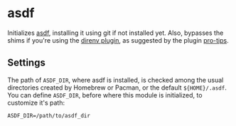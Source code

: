 asdf
====

Initializes [asdf], installing it using git if not installed yet. Also, bypasses
the shims if you're using the [direnv plugin], as suggested by the plugin
[pro-tips].

Settings
--------

The path of `ASDF_DIR`, where asdf is installed, is checked among the usual
directories created by Homebrew or Pacman, or the default `${HOME}/.asdf`. You
can define `ASDF_DIR`, before where this module is initialized, to customize
it's path:

    ASDF_DIR=/path/to/asdf_dir

[asdf]: https://github.com/asdf-vm/asdf
[direnv plugin]: https://github.com/asdf-community/asdf-direnv
[pro-tips]: https://github.com/asdf-community/asdf-direnv/blob/master/README.md#pro-tips
